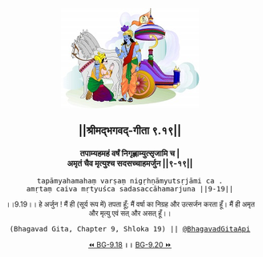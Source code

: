 <center><img src="../../asset/BG.png" alt="#API #bhagavadgitaapi #slok #nodejs #js #api #gitaapi #krishna #hinduism #vedic #ISKCON #shreemadbhagavadgita #technology"/>
<h2>||श्रीमद्‍भगवद्‍-गीता ९.१९||</h2>
<h3>तपाम्यहमहं वर्षं निगृह्णाम्युत्सृजामि च |<br/>अमृतं चैव मृत्युश्च सदसच्चाहमर्जुन ||९-१९||</h3>
<pre>tapāmyahamahaṃ varṣaṃ nigṛhṇāmyutsṛjāmi ca .<br/>amṛtaṃ caiva mṛtyuśca sadasaccāhamarjuna ||9-19||</pre>
<p>।।9.19।। हे अर्जुन ! मैं ही (सूर्य रूप में) तपता हूँ; मैं वर्षा का निग्रह और उत्सर्जन करता हूँ। मैं ही अमृत और मृत्यु एवं सत् और असत् हूँ।।</p>
<pre>(Bhagavad Gita, Chapter 9, Shloka 19) || <a href="https://twitter.com/bhagavadgitaapi">@BhagavadGitaApi</a></pre><a href="../../9/18">⏪  BG-9.18</a><b>        ।।        </b><a href="../../9/20">BG-9.20  ⏩</a></center>